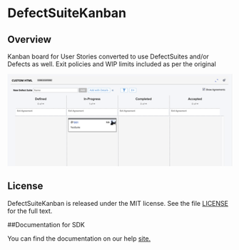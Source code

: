 DefectSuiteKanban
=========================

## Overview

Kanban board for User Stories converted to use DefectSuites and/or Defects as well. Exit policies and WIP limits included as per the original

![alt text](https://github.com/nikantonelli/DefectSuiteKanban/blob/master/Images/image1.png)

## License

DefectSuiteKanban is released under the MIT license.  See the file [LICENSE](./LICENSE) for the full text.

##Documentation for SDK

You can find the documentation on our help [site.](https://help.rallydev.com/apps/2.1/doc/)
